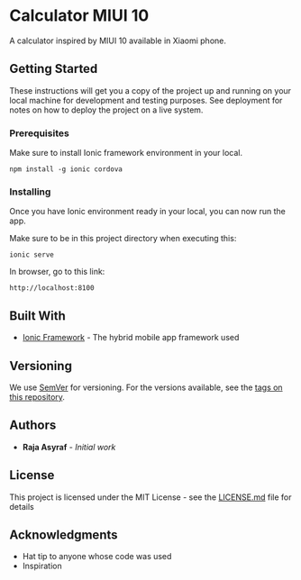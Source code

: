 # Calculator MIUI 10

A calculator inspired by MIUI 10 available in Xiaomi phone.

## Getting Started

These instructions will get you a copy of the project up and running on your local machine for development and testing purposes. See deployment for notes on how to deploy the project on a live system.

### Prerequisites

Make sure to install Ionic framework environment in your local.

```
npm install -g ionic cordova
```

### Installing

Once you have Ionic environment ready in your local, you can now run the app.

Make sure to be in this project directory when executing this:

```
ionic serve
```

In browser, go to this link:

```
http://localhost:8100
```

## Built With

* [Ionic Framework](https://ionicframework.com/) - The hybrid mobile app framework used


## Versioning

We use [SemVer](http://semver.org/) for versioning. For the versions available, see the [tags on this repository](). 

## Authors

* **Raja Asyraf** - *Initial work*

## License

This project is licensed under the MIT License - see the [LICENSE.md](LICENSE.md) file for details

## Acknowledgments

* Hat tip to anyone whose code was used
* Inspiration